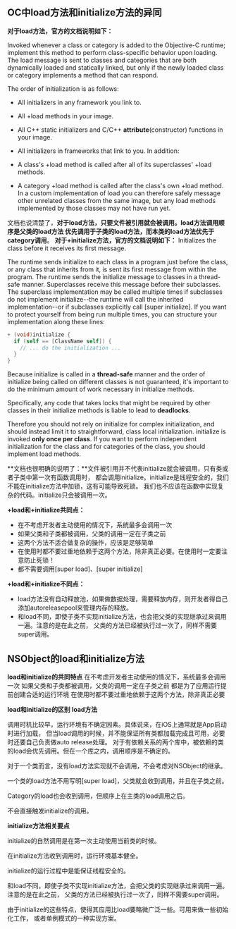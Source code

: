 ## OC中load方法和initialize方法的异同

**对于load方法，官方的文档说明如下：**

Invoked whenever a class or category is added to the Objective-C runtime; implement this method to perform class-specific behavior upon loading. The load message is sent to classes and categories that are both dynamically loaded and statically linked, but only if the newly loaded class or category implements a method that can respond.

The order of initialization is as follows:

- All initializers in any framework you link to.
- All +load methods in your image.
- All C++ static initializers and C/C++ **attribute**(constructor) functions in your image.
- All initializers in frameworks that link to you. In addition:

- A class's +load method is called after all of its superclasses' +load methods.

- A category +load method is called after the class's own +load method. In a custom implementation of load you can therefore safely message other unrelated classes from the same image, but any load methods implemented by those classes may not have run yet.

文档也说清楚了，**对于load方法，只要文件被引用就会被调用。load方法调用顺序是父类的load方法 优先调用于子类的load方法，而本类的load方法优先于category调用**。 **对于+initialize方法，官方的文档说明如下：** Initializes the class before it receives its first message.

The runtime sends initialize to each class in a program just before the class, or any class that inherits from it, is sent its first message from within the program. The runtime sends the initialize message to classes in a thread-safe manner. Superclasses receive this message before their subclasses. The superclass implementation may be called multiple times if subclasses do not implement initialize--the runtime will call the inherited implementation--or if subclasses explicitly call [super initialize]. If you want to protect yourself from being run multiple times, you can structure your implementation along these lines:

```objective-c
+ (void)initialize {
  if (self == [ClassName self]) {
    // ... do the initialization ...
  }
}
```

Because initialize is called in a **thread-safe** manner and the order of initialize being called on different classes is not guaranteed, it's important to do the minimum amount of work necessary in initialize methods.

Specifically, any code that takes locks that might be required by other classes in their initialize methods is liable to lead to **deadlocks**.

Therefore you should not rely on initialize for complex initialization, and should instead limit it to straightforward, class local initialization. initialize is invoked **only once per class**. If you want to perform independent initialization for the class and for categories of the class, you should implement load methods.

**文档也很明确的说明了：**文件被引用并不代表initialize就会被调用，只有类或者子类中第一次有函数调用时， 都会调用initialize。initialize是线程安全的，我们不能在initialize方法中加锁，这有可能导致死锁。 我们也不应该在函数中实现复杂的代码。initialize只会被调用一次。

**+load和+initialize共同点：**

- 在不考虑开发者主动使用的情况下，系统最多会调用一次
- 如果父类和子类都被调用，父类的调用一定在子类之前
- 这两个方法不适合做复杂的操作，应该是足够简单
- 在使用时都不要过重地依赖于这两个方法，除非真正必要。在使用时一定要注意防止死锁！
- 都不需要调用[super load]、[super initialize]

**+load和+initialize不同点：**

- load方法没有自动释放池，如果做数据处理，需要释放内存，则开发者得自己添加autoreleasepool来管理内存的释放。
- 和load不同，即使子类不实现initialize方法，也会把父类的实现继承过来调用一遍。注意的是在此之前， 父类的方法已经被执行过一次了，同样不需要super调用。

## NSObject的load和initialize方法

**load和initialize的共同特点** 在不考虑开发者主动使用的情况下，系统最多会调用一次 如果父类和子类都被调用，父类的调用一定在子类之前 都是为了应用运行提前创建合适的运行环境 在使用时都不要过重地依赖于这两个方法，除非真正必要

**load和initialize的区别** **load方法**

调用时机比较早，运行环境有不确定因素。具体说来，在iOS上通常就是App启动时进行加载， 但当load调用的时候，并不能保证所有类都加载完成且可用，必要时还要自己负责做auto release处理。 对于有依赖关系的两个库中，被依赖的类的load会优先调用。但在一个库之内，调用顺序是不确定的。

对于一个类而言，没有load方法实现就不会调用，不会考虑对NSObject的继承。

一个类的load方法不用写明[super load]，父类就会收到调用，并且在子类之前。

Category的load也会收到调用，但顺序上在主类的load调用之后。

不会直接触发initialize的调用。

**initialize方法相关要点**

initialize的自然调用是在第一次主动使用当前类的时候。

在initialize方法收到调用时，运行环境基本健全。

initialize的运行过程中是能保证线程安全的。

和load不同，即使子类不实现initialize方法，会把父类的实现继承过来调用一遍。注意的是在此之前， 父类的方法已经被执行过一次了，同样不需要super调用。

由于initialize的这些特点，使得其应用比load要略微广泛一些。可用来做一些初始化工作， 或者单例模式的一种实现方案。

